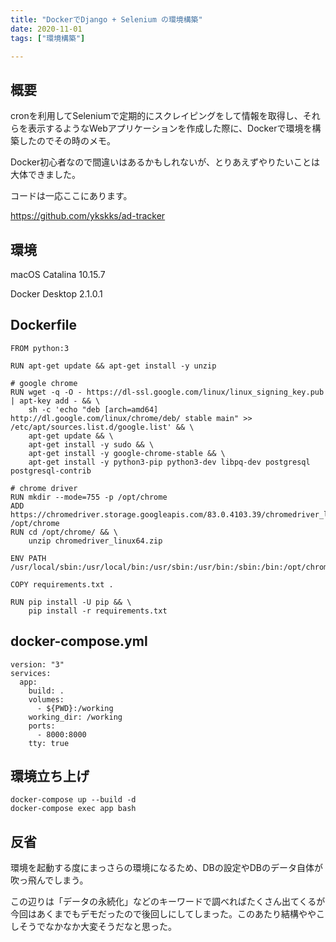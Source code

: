 ```yaml
---
title: "DockerでDjango + Selenium の環境構築"
date: 2020-11-01
tags: ["環境構築"]

---
```

## 概要
cronを利用してSeleniumで定期的にスクレイピングをして情報を取得し、それらを表示するようなWebアプリケーションを作成した際に、Dockerで環境を構築したのでその時のメモ。

Docker初心者なので間違いはあるかもしれないが、とりあえずやりたいことは大体できました。

コードは一応ここにあります。

https://github.com/ykskks/ad-tracker

## 環境
macOS Catalina 10.15.7

Docker Desktop 2.1.0.1

## Dockerfile
```
FROM python:3

RUN apt-get update && apt-get install -y unzip

# google chrome
RUN wget -q -O - https://dl-ssl.google.com/linux/linux_signing_key.pub | apt-key add - && \
    sh -c 'echo "deb [arch=amd64] http://dl.google.com/linux/chrome/deb/ stable main" >> /etc/apt/sources.list.d/google.list' && \
    apt-get update && \
    apt-get install -y sudo && \
    apt-get install -y google-chrome-stable && \
    apt-get install -y python3-pip python3-dev libpq-dev postgresql postgresql-contrib

# chrome driver
RUN mkdir --mode=755 -p /opt/chrome
ADD https://chromedriver.storage.googleapis.com/83.0.4103.39/chromedriver_linux64.zip /opt/chrome
RUN cd /opt/chrome/ && \
    unzip chromedriver_linux64.zip

ENV PATH /usr/local/sbin:/usr/local/bin:/usr/sbin:/usr/bin:/sbin:/bin:/opt/chrome

COPY requirements.txt .

RUN pip install -U pip && \
    pip install -r requirements.txt
```

## docker-compose.yml
```
version: "3"
services:
  app:
    build: .
    volumes:
      - ${PWD}:/working
    working_dir: /working
    ports:
      - 8000:8000
    tty: true
```

## 環境立ち上げ
```
docker-compose up --build -d
docker-compose exec app bash
```

## 反省
環境を起動する度にまっさらの環境になるため、DBの設定やDBのデータ自体が吹っ飛んでしまう。

この辺りは「データの永続化」などのキーワードで調べればたくさん出てくるが今回はあくまでもデモだったので後回しにしてしまった。このあたり結構ややこしそうでなかなか大変そうだなと思った。